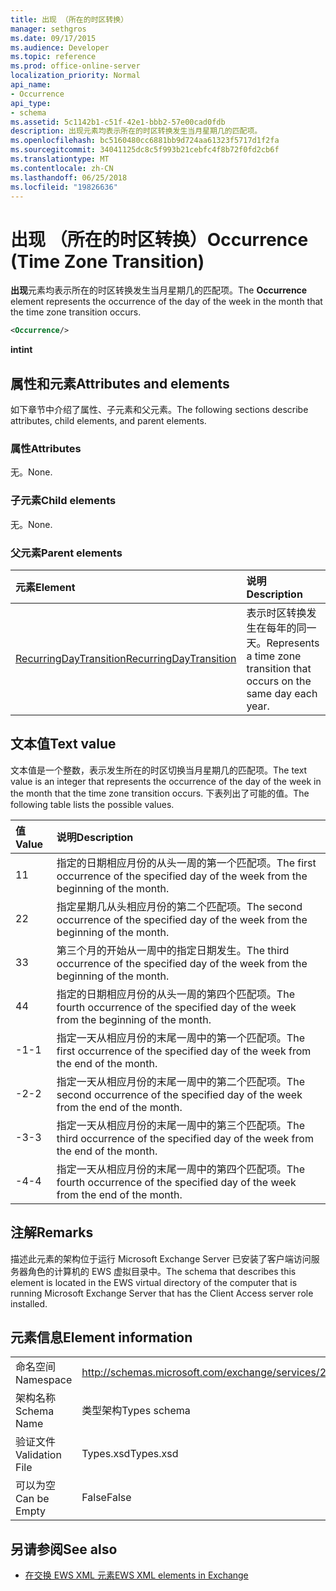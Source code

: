 ```yaml
---
title: 出现 （所在的时区转换）
manager: sethgros
ms.date: 09/17/2015
ms.audience: Developer
ms.topic: reference
ms.prod: office-online-server
localization_priority: Normal
api_name:
- Occurrence
api_type:
- schema
ms.assetid: 5c1142b1-c51f-42e1-bbb2-57e00cad0fdb
description: 出现元素均表示所在的时区转换发生当月星期几的匹配项。
ms.openlocfilehash: bc5160480cc6881bb9d724aa61323f5717d1f2fa
ms.sourcegitcommit: 34041125dc8c5f993b21cebfc4f8b72f0fd2cb6f
ms.translationtype: MT
ms.contentlocale: zh-CN
ms.lasthandoff: 06/25/2018
ms.locfileid: "19826636"
---
```

# <a name="occurrence-time-zone-transition"></a><span data-ttu-id="823e4-103">出现 （所在的时区转换）</span><span class="sxs-lookup"><span data-stu-id="823e4-103">Occurrence (Time Zone Transition)</span></span>

<span data-ttu-id="823e4-104">**出现**元素均表示所在的时区转换发生当月星期几的匹配项。</span><span class="sxs-lookup"><span data-stu-id="823e4-104">The **Occurrence** element represents the occurrence of the day of the week in the month that the time zone transition occurs.</span></span> 
  
```xml
<Occurrence/>
```

<span data-ttu-id="823e4-105">**int**</span><span class="sxs-lookup"><span data-stu-id="823e4-105">**int**</span></span>

## <a name="attributes-and-elements"></a><span data-ttu-id="823e4-106">属性和元素</span><span class="sxs-lookup"><span data-stu-id="823e4-106">Attributes and elements</span></span>

<span data-ttu-id="823e4-107">如下章节中介绍了属性、子元素和父元素。</span><span class="sxs-lookup"><span data-stu-id="823e4-107">The following sections describe attributes, child elements, and parent elements.</span></span>
  
### <a name="attributes"></a><span data-ttu-id="823e4-108">属性</span><span class="sxs-lookup"><span data-stu-id="823e4-108">Attributes</span></span>

<span data-ttu-id="823e4-109">无。</span><span class="sxs-lookup"><span data-stu-id="823e4-109">None.</span></span>
  
### <a name="child-elements"></a><span data-ttu-id="823e4-110">子元素</span><span class="sxs-lookup"><span data-stu-id="823e4-110">Child elements</span></span>

<span data-ttu-id="823e4-111">无。</span><span class="sxs-lookup"><span data-stu-id="823e4-111">None.</span></span>
  
### <a name="parent-elements"></a><span data-ttu-id="823e4-112">父元素</span><span class="sxs-lookup"><span data-stu-id="823e4-112">Parent elements</span></span>

|<span data-ttu-id="823e4-113">**元素**</span><span class="sxs-lookup"><span data-stu-id="823e4-113">**Element**</span></span>|<span data-ttu-id="823e4-114">**说明**</span><span class="sxs-lookup"><span data-stu-id="823e4-114">**Description**</span></span>|
|:-----|:-----|
|[<span data-ttu-id="823e4-115">RecurringDayTransition</span><span class="sxs-lookup"><span data-stu-id="823e4-115">RecurringDayTransition</span></span>](recurringdaytransition.md) <br/> |<span data-ttu-id="823e4-116">表示时区转换发生在每年的同一天。</span><span class="sxs-lookup"><span data-stu-id="823e4-116">Represents a time zone transition that occurs on the same day each year.</span></span>  <br/> |
   
## <a name="text-value"></a><span data-ttu-id="823e4-117">文本值</span><span class="sxs-lookup"><span data-stu-id="823e4-117">Text value</span></span>

<span data-ttu-id="823e4-118">文本值是一个整数，表示发生所在的时区切换当月星期几的匹配项。</span><span class="sxs-lookup"><span data-stu-id="823e4-118">The text value is an integer that represents the occurrence of the day of the week in the month that the time zone transition occurs.</span></span> <span data-ttu-id="823e4-119">下表列出了可能的值。</span><span class="sxs-lookup"><span data-stu-id="823e4-119">The following table lists the possible values.</span></span>
  
|<span data-ttu-id="823e4-120">**值**</span><span class="sxs-lookup"><span data-stu-id="823e4-120">**Value**</span></span>|<span data-ttu-id="823e4-121">**说明**</span><span class="sxs-lookup"><span data-stu-id="823e4-121">**Description**</span></span>|
|:-----|:-----|
|<span data-ttu-id="823e4-122">1</span><span class="sxs-lookup"><span data-stu-id="823e4-122">1</span></span>  <br/> |<span data-ttu-id="823e4-123">指定的日期相应月份的从头一周的第一个匹配项。</span><span class="sxs-lookup"><span data-stu-id="823e4-123">The first occurrence of the specified day of the week from the beginning of the month.</span></span>  <br/> |
|<span data-ttu-id="823e4-124">2</span><span class="sxs-lookup"><span data-stu-id="823e4-124">2</span></span>  <br/> |<span data-ttu-id="823e4-125">指定星期几从头相应月份的第二个匹配项。</span><span class="sxs-lookup"><span data-stu-id="823e4-125">The second occurrence of the specified day of the week from the beginning of the month.</span></span>  <br/> |
|<span data-ttu-id="823e4-126">3</span><span class="sxs-lookup"><span data-stu-id="823e4-126">3</span></span>  <br/> |<span data-ttu-id="823e4-127">第三个月的开始从一周中的指定日期发生。</span><span class="sxs-lookup"><span data-stu-id="823e4-127">The third occurrence of the specified day of the week from the beginning of the month.</span></span>  <br/> |
|<span data-ttu-id="823e4-128">4</span><span class="sxs-lookup"><span data-stu-id="823e4-128">4</span></span>  <br/> |<span data-ttu-id="823e4-129">指定的日期相应月份的从头一周的第四个匹配项。</span><span class="sxs-lookup"><span data-stu-id="823e4-129">The fourth occurrence of the specified day of the week from the beginning of the month.</span></span>  <br/> |
|<span data-ttu-id="823e4-130">-1</span><span class="sxs-lookup"><span data-stu-id="823e4-130">-1</span></span>  <br/> |<span data-ttu-id="823e4-131">指定一天从相应月份的末尾一周中的第一个匹配项。</span><span class="sxs-lookup"><span data-stu-id="823e4-131">The first occurrence of the specified day of the week from the end of the month.</span></span>  <br/> |
|<span data-ttu-id="823e4-132">-2</span><span class="sxs-lookup"><span data-stu-id="823e4-132">-2</span></span>  <br/> |<span data-ttu-id="823e4-133">指定一天从相应月份的末尾一周中的第二个匹配项。</span><span class="sxs-lookup"><span data-stu-id="823e4-133">The second occurrence of the specified day of the week from the end of the month.</span></span>  <br/> |
|<span data-ttu-id="823e4-134">-3</span><span class="sxs-lookup"><span data-stu-id="823e4-134">-3</span></span>  <br/> |<span data-ttu-id="823e4-135">指定一天从相应月份的末尾一周中的第三个匹配项。</span><span class="sxs-lookup"><span data-stu-id="823e4-135">The third occurrence of the specified day of the week from the end of the month.</span></span>  <br/> |
|<span data-ttu-id="823e4-136">-4</span><span class="sxs-lookup"><span data-stu-id="823e4-136">-4</span></span>  <br/> |<span data-ttu-id="823e4-137">指定一天从相应月份的末尾一周中的第四个匹配项。</span><span class="sxs-lookup"><span data-stu-id="823e4-137">The fourth occurrence of the specified day of the week from the end of the month.</span></span>  <br/> |
   
## <a name="remarks"></a><span data-ttu-id="823e4-138">注解</span><span class="sxs-lookup"><span data-stu-id="823e4-138">Remarks</span></span>

<span data-ttu-id="823e4-139">描述此元素的架构位于运行 Microsoft Exchange Server 已安装了客户端访问服务器角色的计算机的 EWS 虚拟目录中。</span><span class="sxs-lookup"><span data-stu-id="823e4-139">The schema that describes this element is located in the EWS virtual directory of the computer that is running Microsoft Exchange Server that has the Client Access server role installed.</span></span>
  
## <a name="element-information"></a><span data-ttu-id="823e4-140">元素信息</span><span class="sxs-lookup"><span data-stu-id="823e4-140">Element information</span></span>

|||
|:-----|:-----|
|<span data-ttu-id="823e4-141">命名空间</span><span class="sxs-lookup"><span data-stu-id="823e4-141">Namespace</span></span>  <br/> |http://schemas.microsoft.com/exchange/services/2006/types  <br/> |
|<span data-ttu-id="823e4-142">架构名称</span><span class="sxs-lookup"><span data-stu-id="823e4-142">Schema Name</span></span>  <br/> |<span data-ttu-id="823e4-143">类型架构</span><span class="sxs-lookup"><span data-stu-id="823e4-143">Types schema</span></span>  <br/> |
|<span data-ttu-id="823e4-144">验证文件</span><span class="sxs-lookup"><span data-stu-id="823e4-144">Validation File</span></span>  <br/> |<span data-ttu-id="823e4-145">Types.xsd</span><span class="sxs-lookup"><span data-stu-id="823e4-145">Types.xsd</span></span>  <br/> |
|<span data-ttu-id="823e4-146">可以为空</span><span class="sxs-lookup"><span data-stu-id="823e4-146">Can be Empty</span></span>  <br/> |<span data-ttu-id="823e4-147">False</span><span class="sxs-lookup"><span data-stu-id="823e4-147">False</span></span>  <br/> |
   
## <a name="see-also"></a><span data-ttu-id="823e4-148">另请参阅</span><span class="sxs-lookup"><span data-stu-id="823e4-148">See also</span></span>

- [<span data-ttu-id="823e4-149">在交换 EWS XML 元素</span><span class="sxs-lookup"><span data-stu-id="823e4-149">EWS XML elements in Exchange</span></span>](ews-xml-elements-in-exchange.md)

